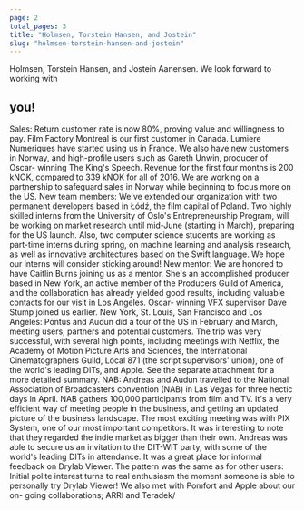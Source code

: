 ```yaml
---
page: 2
total_pages: 3
title: "Holmsen, Torstein Hansen, and Jostein"
slug: "holmsen-torstein-hansen-and-jostein"
---
```


Holmsen, Torstein Hansen, and Jostein
Aanensen. We look forward to working with
## you!
Sales: Return customer rate is now 80%,
proving value and willingness to pay. Film
Factory Montreal is our first customer in
Canada. Lumiere Numeriques have started
using us in France. We also have new
customers in Norway, and high-profile users
such as Gareth Unwin, producer of Oscar-
winning The King's Speech. Revenue for the
first four months is 200 kNOK, compared to
339 kNOK for all of 2016. We are working
on a partnership to safeguard sales in
Norway while beginning to focus more on
the US.
New team members: We've extended our
organization with two permanent developers
based in Łódź, the film capital of Poland. Two
highly skilled interns from the University of
Oslo's Entrepreneurship Program, will be
working on market research until mid-June
(starting in March), preparing for the US
launch. Also, two computer science students
are working as part-time interns during
spring, on machine learning and analysis
research, as well as innovative architectures
based on the Swift language. We hope our
interns will consider sticking around!
New mentor: We are honored to have
Caitlin Burns joining us as a mentor. She's an
accomplished producer based in New York,
an active member of the Producers Guild of
America, and the collaboration has already
yielded good results, including valuable
contacts for our visit in Los Angeles. Oscar-
winning VFX supervisor Dave Stump joined
us earlier.
New York, St. Louis, San Francisco and
Los Angeles: Pontus and Audun did a tour
of the US in February and March, meeting
users, partners and potential customers. The
trip was very successful, with several high
points, including meetings with Netflix, the
Academy of Motion Picture Arts and
Sciences, the International
Cinematographers Guild, Local 871 (the
script supervisors' union), one of the world's
leading DITs, and Apple. See the separate
attachment for a more detailed summary.
NAB: Andreas and Audun travelled to the
National Association of Broadcasters
convention (NAB) in Las Vegas for three
hectic days in April. NAB gathers 100,000
participants from film and TV. It's a very
efficient way of meeting people in the
business, and getting an updated picture of
the business landscape. The most exciting
meeting was with PIX System, one of our
most important competitors. It was
interesting to note that they regarded the
indie market as bigger than their own.
Andreas was able to secure us an
invitation to the DIT-WIT party, with some of
the world's leading DITs in attendance. It was
a great place for informal feedback on Drylab
Viewer. The pattern was the same as for
other users: Initial polite interest turns to
real enthusiasm the moment someone is able
to personally try Drylab Viewer! We also
met with Pomfort and Apple about our on-
going collaborations; ARRI and Teradek/